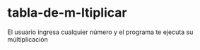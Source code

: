 # tabla-de-m-ltiplicar
El usuario ingresa cualquier número y el programa te ejecuta su múltiplicación
